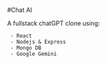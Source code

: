 #Chat AI

A fullstack chatGPT clone using:

```
 - React
 - Nodejs & Express
 - Mongo DB
 - Google Gemini
```
